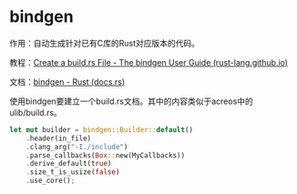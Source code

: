 # bindgen

作用：自动生成针对已有C库的Rust对应版本的代码。

教程：[Create a build.rs File - The bindgen User Guide (rust-lang.github.io)](https://rust-lang.github.io/rust-bindgen/tutorial-3.html)

文档：[bindgen - Rust (docs.rs)](https://docs.rs/bindgen/latest/bindgen/)

使用bindgen要建立一个build.rs文档。其中的内容类似于acreos中的ulib/build.rs。

```rust
let mut builder = bindgen::Builder::default()
    .header(in_file)
    .clang_arg("-I./include")
	.parse_callbacks(Box::new(MyCallbacks))
    .derive_default(true)
    .size_t_is_usize(false)
    .use_core();
```

